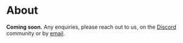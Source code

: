 # About

**Coming soon.**
Any enquiries, please reach out to us, on the [Discord](https://discord.subjective.school) community or by [email](mailto:developer@subjective.school).